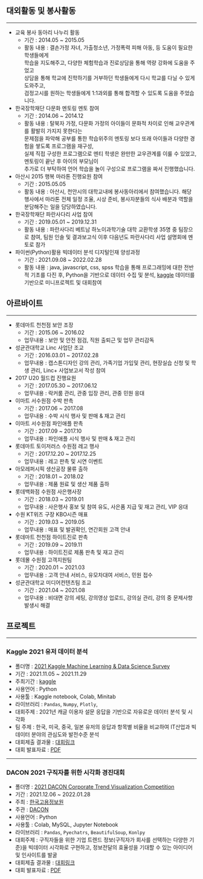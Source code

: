 ## 대외활동 및 봉사활동
<hr>

- 교육 봉사 동아리 나누리 활동
  + 기간 : 2014.05 ~ 2015.05
  + 활동 내용 : 결손가정 자녀, 가출청소년, 가정폭력 피해 아동, 등 도움이 필요한 학생들에게<br>학습을 지도해주고, 다양한 체험학습과 진로상담을 통해 역량 강화에 도움을 주었고<br>
  상담을 통해 학교에 진학하기를 거부하던 학생들에게 다시 학교를 다닐 수 있게 도와주고,<br> 검정고시를 원하는 학생들에게 1:1과외를 통해 합격할 수 있도록 도움을 주었습니다.
- 한국장학재단 다문화 멘토링 멘토 참여
  + 기간 : 2014.06 ~ 2014.12
  + 활동 내용 : 탈북자 가정, 다문화 가정의 아이들이 문화적 차이로 인해 교우관계를 활발히 가지지 못한다는<br>문제점을 파악해 공부를 통한 학습위주의 멘토링 보다 또래 아이들과 다양한 경험을 쌓도록 프로그램을 재구성,<br>
  실제 직접 구성한 프로그램으로 멘티 학생은 완만한 교우관계를 이룰 수 있었고, 멘토링이 끝난 후 아이의 부모님이 <br> 추가로 더 부탁하여 언어 학습을 놀이 구성으로 프로그램을 짜서 진행했습니다.
- 아산시 2015 행복 마라톤 진행요원 참여
  + 기간 : 2015.05.05
  + 활동 내용 : 아산시, 천안시의 대학교내에 봉사동아리에서 참여했습니다. 해당 행사에서 마라톤 전체 일정 조율, 시상 준비, 봉사자분들의 식사 배분과 역할을 분담해주는 일을 담당하였습니다.
- 한국장학재단 파란사다리 사업 참여
  + 기간 : 2019.05.01 ~ 2019.12.31
  + 활동 내용 : 파란사다리 베트남 하노이과학기술 대학 교환학생 35명 중 팀장으로 참여, 팀원 인솔 및 결과보고식 이후 다음년도 파란사다리 사업 설명회에 멘토로 참가
- 파이썬(Python)활용 빅데이터 분석 디지털인재 양성과정
  + 기간 : 2021.09.08 ~ 2022.02.28
  + 활동 내용 : java, javascript, css, spss 학습을 통해 프로그래밍에 대한 전반적 기초를 다진 후, Python을 기반으로 데이터 수집 및 분석, [kaggle](https://www.kaggle.com/) 데이터를 기반으로 미니프로젝트 및 대회참여
## 아르바이트
<hr>

- 롯데마트 천천점 보안 조장
  + 기간 : 2015.06 ~ 2016.02
  + 업무내용 : 보안 및 안전 점검, 직원 출퇴근 및 업무 관리감독
- 성균관대학교 Linc 사업단 조교
  + 기간 : 2016.03.01 ~ 2017.02.28
  + 업무내용 : 캡스톤디자인 강의 관리, 가족기업 가입및 관리, 현장실습 신청 및 학생 관리, Linc+ 사업보고서 작성 참여
- 2017 U20 월드컵 진행요원
  + 기간 : 2017.05.30 ~ 2017.06.12
  + 업무내용 : 락커룸 관리, 관중 입장 관리, 관중 민원 응대
- 이마트 서수원점 수박 판촉
  + 기간 : 2017.06 ~ 2017.08
  + 업무내용 : 수박 시식 행사 및 판매 & 재고 관리
- 이마트 서수원점 파인애플 판촉
  + 기간 : 2017.09 ~ 2017.10
  + 업무내용 : 파인애플 시식 행사 및 판매 & 재고 관리
- 롯데마트 토이저러스 수원점 레고 행사
  + 기간 : 2017.12.20 ~ 2017.12.25
  + 업무내용 : 레고 판촉 및 시연 이벤트
- 아모레퍼시픽 생산공장 물류 출하
  + 기간 : 2018.01 ~ 2018.02
  + 업무내용 : 제품 원료 및 생산 제품 출하
- 롯데백화점 수원점 사은행사장
  + 기간 : 2018.03 ~ 2019.01
  + 업무내용 : 사은행사 홍보 및 참여 유도, 사은품 지급 및 재고 관리, VIP 응대
- 수원 KT위즈 구장 KBO시즌 매표
  + 기간 : 2019.03 ~ 2019.05
  + 업무내용 : 매표 및 발권확인, 연간회원 고객 안내
- 롯데마트 천천점 하이트진로 판촉
  + 기간 : 2019.09 ~ 2019.11
  + 업무내용 : 하이트진로 제품 판촉 및 재고 관리
- 롯데몰 수원점 고객지원팀
  + 기간 : 2020.01 ~ 2021.03
  + 업무내용 : 고객 안내 서비스, 유모차대여 서비스, 민원 접수
- 성균관대학교 미디어컨텐츠팀 조교
  + 기간 : 2021.04 ~ 2021.08
  + 업무내용 : 비대면 강의 세팅, 강의영상 업로드, 강의실 관리, 강의 중 문제사항 발생시 해결
## 프로젝트
<hr>

### Kaggle 2021 유저 데이터 분석
- 폴더명 : [2021 Kaggle Machine Learning & Data Science Survey](https://github.com/kimgoden/project/tree/main/2021%20Kaggle%20Machine%20Learning%20%26%20Data%20Science%20Survey)
- 기간 : 2021.11.05 ~ 2021.11.29
- 주최기간 : [kaggle](https://www.kaggle.com/)
- 사용언어 : Python
- 사용툴 : Kaggle notebook, Colab, Minitab
- 라이브러리 : `Pandas`, `Numpy`, `Plotly`,
- 대회주제 : 2021년 캐글 이용자 설문 응답을 기반으로 자유로운 데이터 분석 및 시각화
- 팀 주제 : 한국, 미국, 중국, 일본 유저의 응답과 항목별 비율을 비교하여 IT산업과 빅데이터 분야의 관심도와 발전수준 분석
- 대회제출 결과물 : [대회링크](https://www.kaggle.com/kimgoden/comparative-analysis-of-kor-ch-jap-and-usa)
- 대회 발표자료 : [PDF](https://github.com/kimgoden/project/blob/main/2021%20Kaggle%20Machine%20Learning%20%26%20Data%20Science%20Survey/docs/Kaggle_%ED%95%9C%EC%A4%91%EC%9D%BCVS%EB%AF%B8%EA%B5%AD_%EB%B9%84%EA%B5%90%EB%B6%84%EC%84%9D_%EC%A7%84%EC%A7%9C%EC%B5%9C%EC%A2%85%EB%B3%B8.pdf)

<hr>

### DACON 2021 구직자를 위한 시각화 경진대회
- 폴더명 : [2021 DACON Corporate Trend Visualization Competition](https://github.com/kimgoden/project/tree/main/2021%20DACON%20Corporate%20Trend%20Visualization%20Competition/docs)
- 기간 : 2021.12.06 ~ 2022.01.28
- 주최 : [한국고용정보원](http://www.keis.or.kr/main/index.do)
- 주관 : [DACON](https://dacon.io/)
- 사용언어 : Python
- 사용툴 : Colab, MySQL, Jupyter Notebook
- 라이브러리 : `Pandas`, `Pyechatrs`, `BeautifulSoup`, `Konlpy`
- 대회주제 : 구직자들을 위한 기업 트렌드 정보(구직자가 회사를 선택하는 다양한 기준)을 빅데이터 시각화로 구현하고, 정보전달의 효율성을 기대할 수 있는 아이디어 및 인사이트를 발굴
- 대회제출 결과물 : [대회링크](https://dacon.io/competitions/official/235866/codeshare/4282)
- 대회 발표자료 : [PDF](https://github.com/kimgoden/project/blob/main/2021%20DACON%20Corporate%20Trend%20Visualization%20Competition/docs/%EB%8D%B0%EC%9D%B4%EC%BD%98_%EA%B5%AC%EC%A7%81%EC%9E%90%EB%A5%BC%20%EC%9C%84%ED%95%9C%20%EC%8B%9C%EA%B0%81%ED%99%94%20%EA%B2%BD%EC%A7%84%20%EB%8C%80%ED%9A%8C.pdf)

